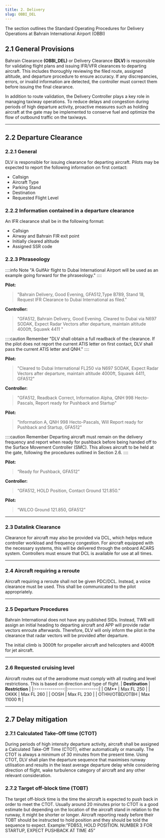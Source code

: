 ```yaml
---
title: 2. Delivery
slug: OBBI_DEL
---
```

The section outlines the Standard Operating Procedures for Delivery Operations at Bahrain International Airport (OBBI)

## 2.1 General Provisions
Bahrain Clearance **(OBBI_DEL)** or Delivery Clearance **(DLV)** is responsible for validating flight plans and issuing IFR/VFR clearances to departing aircraft. This includes thoroughly reviewing the filed route, assigned altitude, and departure procedure to ensure accuracy. If any discrepancies, errors, or invalid information are detected, the controller must correct them before issuing the final clearance.

In addition to route validation, the Delivery Controller plays a key role in managing taxiway operations. To reduce delays and congestion during periods of high departure activity, proactive measures such as holding aircraft at the gate may be implemented to conserve fuel and optimize the flow of outbound traffic on the taxiways.

---

## 2.2 Departure Clearance

### 2.2.1 General
DLV is responsible for issuing clearance for departing aircraft. Pilots may be expected to report the following information on first contact:
- Callsign
- Aircraft Type
- Parking Stand
- Destination
- Requested Flight Level

### 2.2.2 Information contained in a departure clearance
An IFR clearance shall be in the following format:
- Callsign
- Airway and Bahrain FIR exit point
- Initially cleared altitude
- Assigned SSR code

### 2.2.3 Phraseology
::::info Note
"A GulfAir flight to Dubai International Airport will be used as an example going forward for the phraseology."
::::

**Pilot:**
> "Bahrain Delivery, Good Evening, GFA512,Type B789, Stand 18, Request IFR Clearance to Dubai International as filed."

**Controller:**
> "GFA512, Bahrain Delivery, Good Evening. Cleared to Dubai via N697 SODAK, Expect Radar Vectors after departure, maintain altitude 4000ft, Squawk 4411 "

::::caution Remember
"DLV shall obtain a full readback of the clearance. If the pilot does not report the current ATIS letter on first contact, DLV shall pass the current ATIS letter and QNH."
::::

**Pilot:**
> "Cleared to Dubai International FL250 via N697 SODAK, Expect Radar Vectors after departure, maintain altitude 4000ft, Squawk 4411, GFA512"

**Controller:**
> "GFA512, Readback Correct, Information Alpha, QNH 998 Hecto-Pascals, Report ready for Pushback and Startup"

**Pilot:**
> "Information A, QNH 998 Hecto-Pascals, Will Report ready for Pushback and Startup, GFA512"

::::caution Remember
Departing aircraft must remain on the delivery frequency and report when ready for pushback before being handed off to the Surface Movement Controller (SMC). This allows aircraft to be held at the gate, following the procedures outlined in Section 2.6.
::::

**Pilot:**
> “Ready for Pushback, GFA512”

**Controller:**
> “GFA512, HOLD Position, Contact Ground 121.850.”

**Pilot:**
> “WILCO Ground 121.850, GFA512”

---

### 2.3 Datalink Clearance
Clearance for aircraft may also be provided via DCL, which helps reduce controller workload and frequency congestion. For aircraft equipped with the necessary systems, this will be delivered through the onboard ACARS system. Controllers must ensure that DCL is available for use at all times.

---

### 2.4 Aircraft requiring a reroute
Aircraft requiring a reroute shall not be given PDC/DCL. Instead, a voice clearance must be used. This shall be communicated to the pilot appropriately.

---

### 2.5 Departure Procedures
Bahrain International does not have any published SIDs. Instead, TWR will assign an initial heading to departing aircraft and APP will provide radar vectors enroute afterwards. Therefore, DLV will only inform the pilot in the clearance that radar vectors will be provided after departure.

The initial climb is 3000ft for propeller aircraft and helicopters and 4000ft for jet aircraft.

---

### 2.6 Requested cruising level
Aircraft routes out of the aerodrome must comply with all routing and level restrictions. This is based on direction and type of flight.
| **Destination** | **Restriction** |
|:---------------:|:---------------:|
|       OM**      |    Max FL 250   |
|       OKKK      |    Max FL 260   |
|       OOSH      |    Max FL 230   |
|  OTHH/OTBD/OTBH |   Max 11000 ft  |

---

## 2.7 Delay mitigation
### 2.7.1 Calculated Take-Off time (CTOT)

During periods of high intensity departure activity, aircraft shall be assigned a Calculated Take-Off Time (CTOT), either automatically or manually. The CTOT is always a minimum of 30 minutes from the present time.
Using CTOT, DLV shall plan the departure sequence that maximises runway utilisation and results in the least average departure delay while considering direction of flight, wake turbulence category of aircraft and any other relevant consideration.

### 2.7.2 Target off-block time (TOBT)

The target off-block time is the time the aircraft is expected to push back in order to meet the CTOT.
Usually around 20 minutes prior to CTOT is a good estimate but depending on the location of the
aircraft stand in relation to the runway, it might be shorter or longer. Aircraft reporting ready before
their TOBT should be instructed to hold position and they should be told the sequence to expect.
Example:”FDB53, HOLD POSITION. NUMBER 3 FOR STARTUP, EXPECT PUSHBACK AT TIME 45”
